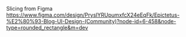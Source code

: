 Slicing from Figma https://www.figma.com/design/PrysIYRUpumxfcX24eEqFk/Epictetus-%E2%80%93-Blog-UI-Design-(Community)?node-id=6-458&node-type=rounded_rectangle&m=dev
